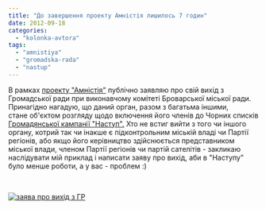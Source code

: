 ```yaml
---
title: "До завершення проекту Амністія лишилось 7 годин"
date: 2012-09-18
categories: 
  - "kolonka-avtora"
tags: 
  - "amnistiya"
  - "gromadska-rada"
  - "nastup"
---
```


В рамках [проекту "Амністія"](http://www.nastup.info/?p=92) публічно заявляю про свій вихід з Громадської ради при виконавчому комітеті Броварської міської ради. Принагідно нагадую, що даний орган, разом з багатьма іншими, стане об'єктом розгляду щодо включення його членів до Чорних списків [Громадянської кампанії "Наступ".](http://www.nastup.info/) Хто не встиг вийти з того чи іншого органу, котрий так чи інакше є підконтрольним міській владі чи Партії регіонів, або якщо його керівництво здійснюється представником міської влади, членом Партії регіонів чи партій сателітів - закликаю наслідувати мій приклад і написати заяву про вихід, аби в "Наступу" було менше роботи, а у вас - проблем :)

 

[![](https://mpz.brovary.org/wp-content/uploads/2012/09/zayava-pro-vihid-z-GR.jpg "заява про вихід з ГР")](https://mpz.brovary.org/wp-content/uploads/2012/09/zayava-pro-vihid-z-GR.jpg)
